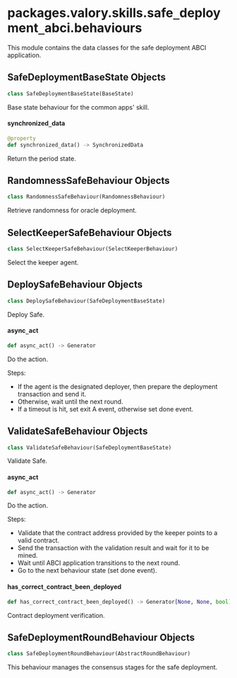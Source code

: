 <a id="packages.valory.skills.safe_deployment_abci.behaviours"></a>

# packages.valory.skills.safe`_`deployment`_`abci.behaviours

This module contains the data classes for the safe deployment ABCI application.

<a id="packages.valory.skills.safe_deployment_abci.behaviours.SafeDeploymentBaseState"></a>

## SafeDeploymentBaseState Objects

```python
class SafeDeploymentBaseState(BaseState)
```

Base state behaviour for the common apps' skill.

<a id="packages.valory.skills.safe_deployment_abci.behaviours.SafeDeploymentBaseState.synchronized_data"></a>

#### synchronized`_`data

```python
@property
def synchronized_data() -> SynchronizedData
```

Return the period state.

<a id="packages.valory.skills.safe_deployment_abci.behaviours.RandomnessSafeBehaviour"></a>

## RandomnessSafeBehaviour Objects

```python
class RandomnessSafeBehaviour(RandomnessBehaviour)
```

Retrieve randomness for oracle deployment.

<a id="packages.valory.skills.safe_deployment_abci.behaviours.SelectKeeperSafeBehaviour"></a>

## SelectKeeperSafeBehaviour Objects

```python
class SelectKeeperSafeBehaviour(SelectKeeperBehaviour)
```

Select the keeper agent.

<a id="packages.valory.skills.safe_deployment_abci.behaviours.DeploySafeBehaviour"></a>

## DeploySafeBehaviour Objects

```python
class DeploySafeBehaviour(SafeDeploymentBaseState)
```

Deploy Safe.

<a id="packages.valory.skills.safe_deployment_abci.behaviours.DeploySafeBehaviour.async_act"></a>

#### async`_`act

```python
def async_act() -> Generator
```

Do the action.

Steps:
- If the agent is the designated deployer, then prepare the deployment
  transaction and send it.
- Otherwise, wait until the next round.
- If a timeout is hit, set exit A event, otherwise set done event.

<a id="packages.valory.skills.safe_deployment_abci.behaviours.ValidateSafeBehaviour"></a>

## ValidateSafeBehaviour Objects

```python
class ValidateSafeBehaviour(SafeDeploymentBaseState)
```

Validate Safe.

<a id="packages.valory.skills.safe_deployment_abci.behaviours.ValidateSafeBehaviour.async_act"></a>

#### async`_`act

```python
def async_act() -> Generator
```

Do the action.

Steps:
- Validate that the contract address provided by the keeper points to a
  valid contract.
- Send the transaction with the validation result and wait for it to be
  mined.
- Wait until ABCI application transitions to the next round.
- Go to the next behaviour state (set done event).

<a id="packages.valory.skills.safe_deployment_abci.behaviours.ValidateSafeBehaviour.has_correct_contract_been_deployed"></a>

#### has`_`correct`_`contract`_`been`_`deployed

```python
def has_correct_contract_been_deployed() -> Generator[None, None, bool]
```

Contract deployment verification.

<a id="packages.valory.skills.safe_deployment_abci.behaviours.SafeDeploymentRoundBehaviour"></a>

## SafeDeploymentRoundBehaviour Objects

```python
class SafeDeploymentRoundBehaviour(AbstractRoundBehaviour)
```

This behaviour manages the consensus stages for the safe deployment.

